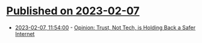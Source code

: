 # [Published on 2023-02-07](index.md)

* [2023-02-07, 11:54:00](https://soylentnews.org/article.pl?sid=23/02/06/1542209&from=rss) - [Opinion: Trust, Not Tech, is Holding Back a Safer Internet](https://soylentnews.org/article.pl?sid=23/02/06/1542209&from=rss)
